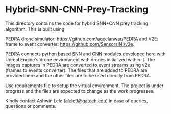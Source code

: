 # Hybrid-SNN-CNN-Prey-Tracking

This directory contains the code for hybrid SNN+CNN prey tracking algorithm. This is built using

PEDRA drone simulator: https://github.com/aqeelanwar/PEDRA
and
V2E: frame to event converter: https://github.com/SensorsINI/v2e.


PEDRA connects python based SNN and CNN modules developed here with Unreal Engine's drone environment with drones initialized within it. The images captures in PEDRA are converted to event streams using v2e (frames to events converter). The files that are added to PEDRA are provided here and the other files are to be used directly from PEDRA.

Use requirements file to setup the virtual environment. The project is under progress and the files are expected to change as the work progresses. 

Kindly contact Ashwin Lele (alele9@gatech.edu) in case of queries, questions or comments.
